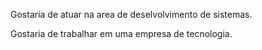 <p>Gostaria de atuar na area de deselvolvimento de sistemas.

<p>Gostaria de trabalhar em uma empresa de tecnologia.

